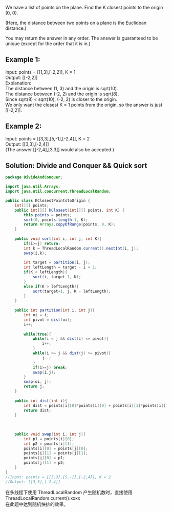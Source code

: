 We have a list of points on the plane.  Find the K closest points to the origin (0, 0).

(Here, the distance between two points on a plane is the Euclidean distance.)

You may return the answer in any order.  The answer is guaranteed to be unique (except for the order that it is in.)

 

## Example 1:
Input: points = [[1,3],[-2,2]], K = 1  
Output: [[-2,2]]    
Explanation:   
The distance between (1, 3) and the origin is sqrt(10).  
The distance between (-2, 2) and the origin is sqrt(8).  
Since sqrt(8) < sqrt(10), (-2, 2) is closer to the origin.  
We only want the closest K = 1 points from the origin, so the answer is just [[-2,2]].  

## Example 2:
Input: points = [[3,3],[5,-1],[-2,4]], K = 2  
Output: [[3,3],[-2,4]]  
(The answer [[-2,4],[3,3]] would also be accepted.)  


## Solution: Divide and Conquer   &&   Quick sort
```java
package DivideAndConquer;

import java.util.Arrays;
import java.util.concurrent.ThreadLocalRandom;

public class KClosestPointstoOrigin {
	int[][] points;
    public int[][] kClosest(int[][] points, int K) {
    	this.points = points;
    	sort(0, points.length-1, K);
    	return Arrays.copyOfRange(points, 0, K);
    }
    
    public void sort(int i, int j, int K){
    	if(i>=j) return;
    	int k = ThreadLocalRandom.current().nextInt(i, j);
    	swap(i,k);
    	
    	int target = partition(i, j);
    	int leftLength = target - i + 1;
    	if(K < leftLength){
    		sort(i, target-1, K);
    	}
    	else if(K > leftLength){
    		sort(target+1, j, K - leftLength);
    	}
    }
    
    public int partition(int i, int j){
    	int oi = i;
    	int pivot = dist(oi);
    	i++;
    	
    	while(true){
    		while(i < j && dist(i) <= pivot){
    			i++;
    		}
    		while(i <= j && dist(j) >= pivot){
    			j--;
    		}
    		if(i>=j) break;
    		swap(i,j);
    	}
    	swap(oi, j);
    	return j;
    }
    
    public int dist(int i){
    	int dist = points[i][0]*points[i][0] + points[i][1]*points[i][1];
    	return dist;
    }
    
    
    
    public void swap(int i, int j){
    	int p1 = points[i][0];
    	int p2 = points[i][1];
    	points[i][0] = points[j][0];
    	points[i][1] = points[j][1];
    	points[j][0] = p1;
    	points[j][1] = p2;
    }
}
//Input: points = [[3,3],[5,-1],[-2,4]], K = 2
//Output: [[3,3],[-2,4]]
```

在多线程下使用 ThreadLocalRandom 产生随机数时，直接使用 ThreadLocalRandom.current().xxxx  
在此题中达到随机快排的效果。  
